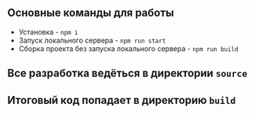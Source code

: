 ## Основные команды для работы
* Установка - `npm i`
* Запуск локального сервера - `npm run start`
* Сборка проекта без запуска локального сервера - `npm run build`

## Все разработка ведёться в директории `source`
## Итоговый код попадает в директорию `build`
